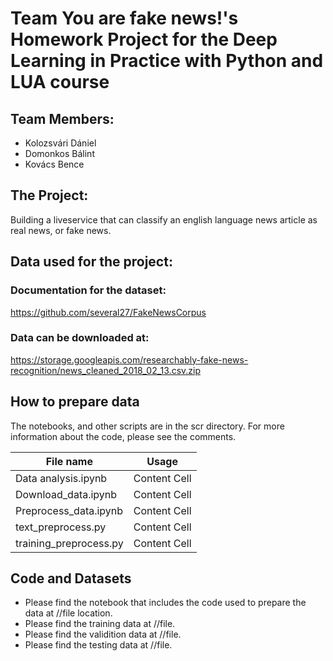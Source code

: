 # Team You are fake news!'s Homework Project for the Deep Learning in Practice with Python and LUA course

## Team Members:
- Kolozsvári Dániel
- Domonkos Bálint
- Kovács Bence

## The Project:
Building a liveservice that can classify an english language news article as real news, or fake news.

## Data used for the project:
### Documentation for the dataset:
https://github.com/several27/FakeNewsCorpus

### Data can be downloaded at:
https://storage.googleapis.com/researchably-fake-news-recognition/news_cleaned_2018_02_13.csv.zip

## How to prepare data
The notebooks, and other scripts are in the scr directory. For more information about the code, please see the comments. 

| File name | Usage |
| ------------- | ------------- |
| Data analysis.ipynb  | Content Cell  |
| Download_data.ipynb  | Content Cell  |
| Preprocess_data.ipynb  | Content Cell  |
| text_preprocess.py  | Content Cell  |
| training_preprocess.py  | Content Cell  |

## Code and Datasets
- Please find the notebook that includes the code used to prepare the data at //file location.
- Please find the training data at //file.
- Please find the validition data at //file.
- Please find the testing data at //file.
